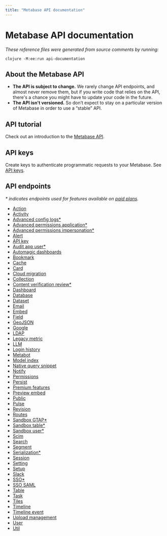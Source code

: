 ```yaml
---
title: "Metabase API documentation"
---
```


# Metabase API documentation

_These reference files were generated from source comments by running:_

```
clojure -M:ee:run api-documentation
```

## About the Metabase API

- **The API is subject to change.** We rarely change API endpoints, and almost never remove them, but if you write code that relies on the API, there's a chance you might have to update your code in the future.
- **The API isn't versioned.** So don’t expect to stay on a particular version of Metabase in order to use a “stable” API.

## API tutorial

Check out an introduction to the [Metabase API](https://www.metabase.com/learn/administration/metabase-api.html).

## API keys

Create keys to authenticate programmatic requests to your Metabase. See [API keys](./people-and-groups/api-keys.md).

## API endpoints

_* indicates endpoints used for features available on [paid plans](https://www.metabase.com/pricing)._


- [Action](api/action.md)
- [Activity](api/activity.md)
- [Advanced config logs*](api/ee/advanced-config-logs.md)
- [Advanced permissions application*](api/ee/advanced-permissions-application.md)
- [Advanced permissions impersonation*](api/ee/advanced-permissions-impersonation.md)
- [Alert](api/alert.md)
- [API key](api/api-key.md)
- [Audit app user*](api/ee/audit-app-user.md)
- [Automagic dashboards](api/automagic-dashboards.md)
- [Bookmark](api/bookmark.md)
- [Cache](api/cache.md)
- [Card](api/card.md)
- [Cloud migration](api/cloud-migration.md)
- [Collection](api/collection.md)
- [Content verification review*](api/ee/content-verification-review.md)
- [Dashboard](api/dashboard.md)
- [Database](api/database.md)
- [Dataset](api/dataset.md)
- [Email](api/email.md)
- [Embed](api/embed.md)
- [Field](api/field.md)
- [GeoJSON](api/geojson.md)
- [Google](api/google.md)
- [LDAP](api/ldap.md)
- [Legacy metric](api/legacy-metric.md)
- [LLM](api/llm.md)
- [Login history](api/login-history.md)
- [Metabot](api/metabot.md)
- [Model index](api/model-index.md)
- [Native query snippet](api/native-query-snippet.md)
- [Notify](api/notify.md)
- [Permissions](api/permissions.md)
- [Persist](api/persist.md)
- [Premium features](api/premium-features.md)
- [Preview embed](api/preview-embed.md)
- [Public](api/public.md)
- [Pulse](api/pulse.md)
- [Revision](api/revision.md)
- [Routes](api/routes.md)
- [Sandbox GTAP*](api/ee/sandbox-gtap.md)
- [Sandbox table*](api/ee/sandbox-table.md)
- [Sandbox user*](api/ee/sandbox-user.md)
- [Scim](api/scim.md)
- [Search](api/search.md)
- [Segment](api/segment.md)
- [Serialization*](api/ee/serialization.md)
- [Session](api/session.md)
- [Setting](api/setting.md)
- [Setup](api/setup.md)
- [Slack](api/slack.md)
- [SSO*](api/ee/sso.md)
- [SSO SAML](api/sso-saml.md)
- [Table](api/table.md)
- [Task](api/task.md)
- [Tiles](api/tiles.md)
- [Timeline](api/timeline.md)
- [Timeline event](api/timeline-event.md)
- [Upload management](api/upload-management.md)
- [User](api/user.md)
- [Util](api/util.md)